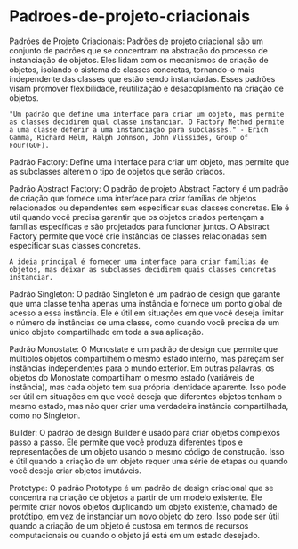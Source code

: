 # Padroes-de-projeto-criacionais

Padrões de Projeto Criacionais:
    Padrões de projeto criacional são um conjunto de padrões que se concentram na abstração do processo de instanciação de objetos. Eles lidam com os mecanismos de criação de objetos, isolando o sistema de classes concretas, tornando-o mais independente das classes que estão sendo instanciadas. Esses padrões visam promover flexibilidade, reutilização e desacoplamento na criação de objetos.

    "Um padrão que define uma interface para criar um objeto, mas permite as classes decidirem qual classe instanciar. O Factory Method permite a uma classe deferir a uma instanciação para subclasses." - Erich Gamma, Richard Helm, Ralph Johnson, John Vlissides, Group of Four(GOF).

Padrão Factory:
    Define uma interface para criar um objeto, mas permite que as subclasses alterem o tipo de objetos que serão criados.

Padrão Abstract Factory:
    O padrão de projeto Abstract Factory é um padrão de criação que fornece uma interface para criar famílias de objetos relacionados ou dependentes sem especificar suas classes concretas. Ele é útil quando você precisa garantir que os objetos criados pertençam a famílias específicas e são projetados para funcionar juntos. O Abstract Factory permite que você crie instâncias de classes relacionadas sem especificar suas classes concretas.

    A ideia principal é fornecer uma interface para criar famílias de objetos, mas deixar as subclasses decidirem quais classes concretas instanciar.

Padrão Singleton:
    O padrão Singleton é um padrão de design que garante que uma classe tenha apenas uma instância e fornece um ponto global de acesso a essa instância. Ele é útil em situações em que você deseja limitar o número de instâncias de uma classe, como quando você precisa de um único objeto compartilhado em toda a sua aplicação.

Padrão Monostate:
    O Monostate é um padrão de design que permite que múltiplos objetos compartilhem o mesmo estado interno, mas pareçam ser instâncias independentes para o mundo exterior. Em outras palavras, os objetos do Monostate compartilham o mesmo estado (variáveis de instância), mas cada objeto tem sua própria identidade aparente. Isso pode ser útil em situações em que você deseja que diferentes objetos tenham o mesmo estado, mas não quer criar uma verdadeira instância compartilhada, como no Singleton.

Builder:
    O padrão de design Builder é usado para criar objetos complexos passo a passo. Ele permite que você produza diferentes tipos e representações de um objeto usando o mesmo código de construção. Isso é útil quando a criação de um objeto requer uma série de etapas ou quando você deseja criar objetos imutáveis.

Prototype:
    O padrão Prototype é um padrão de design criacional que se concentra na criação de objetos a partir de um modelo existente. Ele permite criar novos objetos duplicando um objeto existente, chamado de protótipo, em vez de instanciar um novo objeto do zero. Isso pode ser útil quando a criação de um objeto é custosa em termos de recursos computacionais ou quando o objeto já está em um estado desejado.